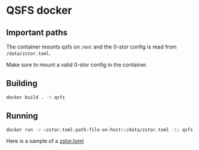 # QSFS docker

## Important paths

The container mounts qsfs on `/mnt` and the 0-stor config is read from `/data/zstor.toml`.

Make sure to mount a valid 0-stor config in the container.

## Building

```bash
docker build . -t qsfs
```

## Running

```bash
docker run -v <zstor.toml-path-file-on-host>:/data/zstor.toml -ti qsfs
```

Here is a sample of a [zstor.toml](./zstor-sample.toml)
